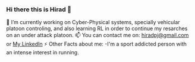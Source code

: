 ### Hi there this is Hirad 👋
🔭 I’m currently working on Cyber-Physical systems, specially vehicular platoon controling, and also learning RL in order to continue my resarches on an under attack platoon.
📫 You can contact me on: hiradpj@gmail.com or <a href="https://www.linkedin.com/in/hirad-pejman-68306a184/">My LinkedIn</a>
⚡ Other Facts about me:
 -I'm a sport addicted person with an intense interest in running.

